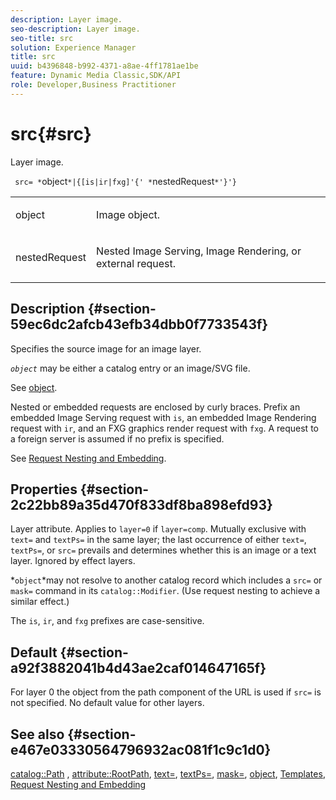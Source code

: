 ```yaml
---
description: Layer image.
seo-description: Layer image.
seo-title: src
solution: Experience Manager
title: src
uuid: b4396848-b992-4371-a8ae-4ff1781ae1be
feature: Dynamic Media Classic,SDK/API
role: Developer,Business Practitioner
---
```


# src{#src}

Layer image.

 ` src= *`object`*|{[is|ir|fxg]'{' *`nestedRequest`*'}'}`

<table id="simpletable_59104309B8284B21ABCE7DC95BF5A273"> 
 <tr class="strow"> 
  <td class="stentry"> <p> <span class="varname"> object </span> </p> </td> 
  <td class="stentry"> <p>Image object. </p> </td> 
 </tr> 
 <tr class="strow"> 
  <td class="stentry"> <p> <span class="varname"> nestedRequest </span> </p> </td> 
  <td class="stentry"> <p>Nested Image Serving, Image Rendering, or external request. </p> </td> 
 </tr> 
</table>

## Description {#section-59ec6dc2afcb43efb34dbb0f7733543f}

Specifies the source image for an image layer.

*`object`* may be either a catalog entry or an image/SVG file.

See [object](../../../../../is-api/http-ref/image-serving-api-ref/c-http-protocol-reference/c-data-types/r-object.md#reference-2591bd24548d462782c68d138ef795a0).

Nested or embedded requests are enclosed by curly braces. Prefix an embedded Image Serving request with `is`, an embedded Image Rendering request with `ir`, and an FXG graphics render request with `fxg`. A request to a foreign server is assumed if no prefix is specified.

See [Request Nesting and Embedding](../../../../../is-api/http-ref/image-serving-api-ref/c-http-protocol-reference/c-syntax-and-features/r-request-nesting-and-embedding.md#reference-38ec66d4062046589e16c39bf1c6049b).

## Properties {#section-2c22bb89a35d470f833df8ba898efd93}

Layer attribute. Applies to `layer=0` if `layer=comp`. Mutually exclusive with `text=` and `textPs=` in the same layer; the last occurrence of either `text=`, `textPs=`, or `src=` prevails and determines whether this is an image or a text layer. Ignored by effect layers.

*`object`*may not resolve to another catalog record which includes a `src=` or `mask=` command in its `catalog::Modifier`. (Use request nesting to achieve a similar effect.)

The `is`, `ir`, and `fxg` prefixes are case-sensitive.

## Default {#section-a92f3882041b4d43ae2caf014647165f}

For layer 0 the object from the path component of the URL is used if `src=` is not specified. No default value for other layers.

## See also {#section-e467e03330564796932ac081f1c9c1d0}

[catalog::Path](/help/aem-is-ir-api/is-api/image-catalog/image-serving-api-ref/c-image-catalog-reference/c-image-svg-data-reference/c-image-data-reference/r-path-cat.md) , [attribute::RootPath](../../../../../is-api/image-catalog/image-serving-api-ref/c-image-catalog-reference/c-attributes-reference/r-rootpath.md#reference-17d57e5967be403b8408fa7214017494), [text=](../../../../../is-api/http-ref/image-serving-api-ref/c-http-protocol-reference/c-command-reference/r-text.md#reference-84634052e48548539a1ef63cbe41f22f), [textPs=](../../../../../is-api/http-ref/image-serving-api-ref/c-http-protocol-reference/c-command-reference/r-textps.md#reference-4209a2a6169f44278da2647cfb0cd767), [mask=](../../../../../is-api/http-ref/image-serving-api-ref/c-http-protocol-reference/c-command-reference/r-mask.md#reference-922254e027404fb890b850e2723ee06e), [object](../../../../../is-api/http-ref/image-serving-api-ref/c-http-protocol-reference/c-data-types/r-object.md#reference-2591bd24548d462782c68d138ef795a0), [Templates](../../../../../is-api/http-ref/image-serving-api-ref/c-http-protocol-reference/c-templates/c-templates.md#concept-3cd2d2adae0e41b2979b9640244d4d3e), [Request Nesting and Embedding](../../../../../is-api/http-ref/image-serving-api-ref/c-http-protocol-reference/c-syntax-and-features/r-request-nesting-and-embedding.md#reference-38ec66d4062046589e16c39bf1c6049b) 
